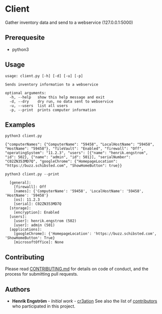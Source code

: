 # Client
Gather inventory data and send to a webservice (127.0.0.1:5000)

## Prerequesite 
* python3

## Usage
```shell
usage: client.py [-h] [-d] [-u] [-p]

Sends inventory information to a webservice

optional arguments:
  -h, --help   show this help message and exit
  -d, --dry    dry run, no data sent to webservice
  -u, --users  list all users
  -p, --print  prints computer information
```

## Examples
`python3 client.py`
```shell
{"computerNames": {"ComputerName": "59458", "LocalHostName": "59458", "HostName": "59458"}, "fileVault": "Enabled", "firewall": "Off", "operatingSystem": "11.2.3", "users": [{"name": "henrik.engstrom", "id": 502}, {"name": "admin", "id": 501}], "serialNumber": "C02ZN353MD7Q", "googleChrome": {"HomepageLocation": "https://buzz.schibsted.com", "ShowHomeButton": true}}
```

`python3 client.py --print`
```shell
  [general]:
    [firewall]: Off
    [names]: {'ComputerName': '59458', 'LocalHostName': '59458', 'HostName': '59458'}
    [os]: 11.2.3
    [serial]: C02ZN353MD7Q
  [storage]:
    [encryption]: Enabled
  [users]: 
    [user]: henrik.engstrom (502)
    [user]: admin (501)
  [applications]:
    [googleChrome]: {'HomepageLocation': 'https://buzz.schibsted.com', 'ShowHomeButton': True}
    [microsoftOffice]: None

```

## Contributing
Please read [CONTRIBUTING.md](CONTRIBUTING.md) for details on code of conduct, and the process for submitting pull requests.

## Authors
* **Henrik Engström** - *Initial work* - [cr3ation](https://github.com/cr3ation)
See also the list of [contributors](https://github.com/cr3ation/epidemic-sound/contributors) who 
participated in this project.
